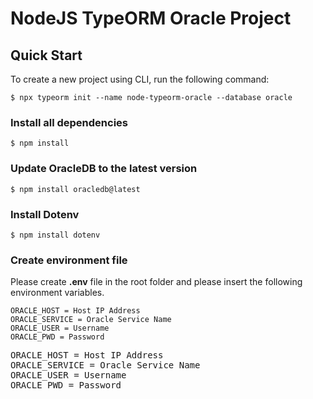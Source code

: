 # NodeJS TypeORM Oracle Project

## Quick Start
To create a new project using CLI, run the following command:

`$ npx typeorm init --name node-typeorm-oracle --database oracle`

### Install all dependencies
`$ npm install`

### Update OracleDB to the latest version
`$ npm install oracledb@latest`

### Install Dotenv
`$ npm install dotenv`

### Create environment file
Please create **.env** file in the root folder and please insert the following environment variables.

`ORACLE_HOST = Host IP Address` <br/>
`ORACLE_SERVICE = Oracle Service Name` <br/>
`ORACLE_USER = Username` <br/>
`ORACLE_PWD = Password` <br/>

<pre>
ORACLE_HOST = Host IP Address
ORACLE_SERVICE = Oracle Service Name
ORACLE_USER = Username
ORACLE_PWD = Password
</pre>
